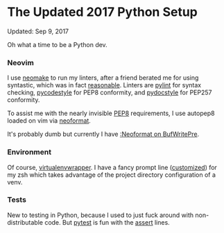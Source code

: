# The Updated 2017 Python Setup

Updated: Sep 9, 2017

Oh what a time to be a Python dev.

### Neovim

I use [neomake](https://github.com/neomake/neomake) to run my linters, after a friend berated me for using syntastic, which was in fact [reasonable](https://github.com/vim-syntastic/syntastic/issues/542). Linters are [pylint](https://pypi.python.org/pypi/pylint) for syntax checking, [pycodestyle](https://pypi.python.org/pypi/pycodestyle) for PEP8 conformity, and [pydocstyle](https://pypi.python.org/pypi/pydocstyle) for PEP257 conformity.

To assist me with the nearly invisible [PEP8](https://www.python.org/dev/peps/pep-0008/) requirements, I use autopep8 loaded on vim via [neoformat](https://github.com/sbdchd/neoformat).

It's probably dumb but currently I have [:Neoformat on BufWritePre](https://github.com/hmngwy/dotfiles/blob/dd3bfb4a63884362c203ae7d213a066d4cdd1db1/vim/modules/plugins/neoformat.vim#L1-L4).

### Environment

Of course, [virtualenvwrapper](https://virtualenvwrapper.readthedocs.io/en/latest/). I have a fancy prompt line ([customized](https://github.com/hmngwy/dotfiles/blob/dab6b8a393052f4f5e0fd015f6038e95b8bbc1a6/zsh/zsh_aliases#L29-L76)) for my zsh which takes advantage of the project directory configuration of a venv.

<div>
<script type="text/javascript" src="https://asciinema.org/a/ZIdTVRbYXvs1uNTqlSBTqVRZa.js" id="asciicast-ZIdTVRbYXvs1uNTqlSBTqVRZa" async></script>
</div>

### Tests

New to testing in Python, because I used to just fuck around with non-distributable code. But [pytest](http://pytest.org) is fun with the [assert](https://docs.pytest.org/en/latest/assert.html) lines.
